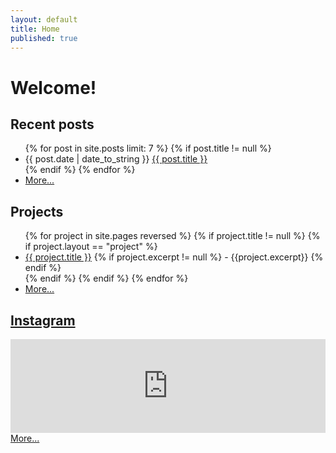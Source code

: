 ```yaml
---
layout: default
title: Home
published: true
---
```


# Welcome! 


## Recent posts

<ul>
{% for post in site.posts limit: 7 %}
 {% if post.title != null %}
 <li>{{ post.date | date_to_string }} <a href="{{ post.url }}">{{ post.title }}</a></li>
 {% endif %}
{% endfor %}
<li><a href="/archive">More...</a></li>
</ul>

## Projects

<ul>
{% for project in site.pages reversed %}
 {% if project.title != null %}
  {% if project.layout == "project" %}
   <li><a href="{{ project.url }}">{{ project.title }}</a>
   {% if project.excerpt != null %}
   - {{project.excerpt}}
   {% endif %}
   </li>
  {% endif %}
 {% endif %}
{% endfor %}
<li><a href="/projects">More...</a></li>
</ul>

## [Instagram](https://instagram.com/funvill)

<!-- SnapWidget -->
<script src="https://snapwidget.com/js/snapwidget.js"></script>
<iframe src="https://snapwidget.com/embed/189896" class="snapwidget-widget" allowTransparency="true" frameborder="0" scrolling="no" style="border:none; overflow:hidden; width:100%; "></iframe>
<a href='https://instagram.com/funvill'>More...</a>
